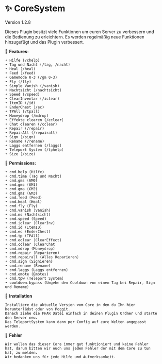 # ✨ CoreSystem
Version 1.2.8

Dieses Plugin besitzt viele Funktionen um euren Server zu verbessern und die Bedienung zu erleichtern. Es werden regelmäßig neue Funktionen hinzugefügt und das Plugin verbessert.

📌 **Features:**
```
• Hilfe (/chelp)
• Tag und Nacht (/tag, /nacht)
• Heal (/heal)
• Feed (/feed)
• Gamemode 0-3 (/gm 0-3)
• Fly (/fly)
• Simple Vanish (/vanish)
• Nachtsicht (/nachtsicht)
• Speed (/speed)
• ClearInventar (/iclear)
• ItemID (/id)
• EnderChest (/ec)
• TPAll (/tpall)
• Moneydrop (/mdrop)
• Effekte clearen (/eclear)
• Chat clearen (/cclear)
• Repair (/repair)
• RepairAll (/repairall)
• Sign (/sign)
• Rename (/rename)
• Laggs entfernen (/laggs)
• Teleport System (/tphelp)
• Size (/size)
```

📌 **Permissions:**
```
• cmd.help (Hilfe)
• cmd.time (Tag und Nacht)
• cmd.gms (GM0)
• cmd.gmc (GM1)
• cmd.gma (GM2)
• cmd.gmz (GM3)
• cmd.feed (Feed)
• cmd.heal (Heal)
• cmd.fly (Fly)
• cmd.vanish (Vanish)
• cmd.ns (Nachtsicht)
• cmd.speed (Speed)
• cmd.iclear (ClearInv)
• cmd.id (ItemID)
• cmd.ec (EnderChest)
• cmd.tp (TPAll)
• cmd.eclear (ClearEffect)
• cmd.cclear (ClearChat
• cmd.mdrop (Moneydrop)
• cmd.repair (Reparieren)
• cmd.repairall (Alles Reparieren)
• cmd.sign (Signieren)
• cmd.rename (Rename)
• cmd.laggs (Laggs entfernen)
• cmd.emote (Emotes)
• cmd.tpw (Teleport System)
• cooldown.bypass (Umgehe den Cooldown von einem Tag bei Repair, Sign und Rename)
```
📌 **Installation**
```
Installiere die aktuelle Version vom Core in dem du Ihn hier herunterlädst oder von Poggit.
Danach ziehe die PHAR Datei einfach in deinen Plugin Ordner und starte den Server neu.
Das TeleportSystem kann dann per Config auf eure Welten angepasst werden.
```
📌 **Fehler**
```
Wir wollen das dieser Core immer gut funktioniert und keine Fehler hat, darum bitten wir euch uns jeden Fehler der mit dem Core zu tun hat, zu melden.
Wir bedanken uns für jede Hilfe und Aufmerksamkeit.
```
